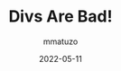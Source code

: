 ---
author: mmatuzo
date: 2022-05-11
draft: true
permalink: false
tags:
  - html
  - semantics
target_url: https://www.matuzo.at/blog/2022/divs-are-bad/
title: Divs Are Bad!
---